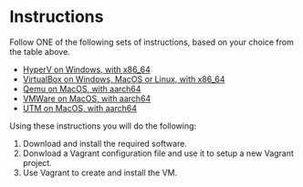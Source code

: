 # Instructions

Follow ONE of the following sets of instructions, based on your choice from the table above.

* [HyperV on Windows, with x86_64](https://github.com/unixerius/DSO/blob/main/Lab%20setup/HyperV-instructions.md)
* [VirtualBox on Windows, MacOS or Linux, with x86_64](https://github.com/unixerius/DSO/blob/main/Lab%20setup/VirtualBox-instructions.md)
* [Qemu on MacOS, with aarch64](https://github.com/unixerius/DSO/blob/main/main/Qemu-instructions.md)
* [VMWare on MacOS, with aarch64](https://github.com/unixerius/DSO/blob/main/Lab%20setup/VMWare-aarch64-instructions.md)
* [UTM on MacOS, with aarch64](https://github.com/unixerius/DSO/blob/main/main/UTM-instructions.md)

Using these instructions you will do the following:

1. Download and install the required software.
2. Donwload a Vagrant configuration file and use it to setup a new Vagrant project.
3. Use Vagrant to create and install the VM.
